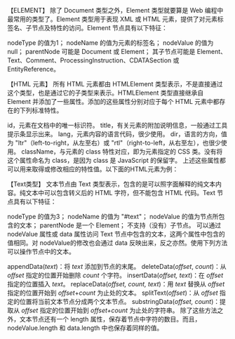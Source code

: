 【ELEMENT】
除了 Document 类型之外，Element 类型就要算是 Web 编程中最常用的类型了。Element 类型用于表现 XML 或 HTML 元素，提供了对元素标签名、子节点及特性的访问。Element 节点具有以下特征：

nodeType 的值为1；
nodeName 的值为元素的标签名；
nodeValue 的值为 null；
parentNode 可能是 Document 或 Element；
其子节点可能是 Element、Text、Comment、ProcessingInstruction、CDATASection 或 EntityReference。

【HTML 元素】
所有 HTML 元素都由 HTMLElement 类型表示，不是直接通过这个类型，也是通过它的子类型来表示。HTMLElement 类型直接继承自 Element 并添加了一些属性。添加的这些属性分别对应于每个 HTML 元素中都存在的下列标准特性。

id，元素在文档中的唯一标识符。
title，有关元素的附加说明信息，一般通过工具提示条显示出来。
lang，元素内容的语言代码，很少使用。
dir，语言的方向，值为 "ltr"（left-to-right，从左至右）或 "rtl"（right-to-left，从右至左），也很少使用。
className，与元素的 class 特性对应，即为元素指定的 CSS 类。没有将这个属性命名为 class，是因为 class 是 JavaScript 的保留字。
上述这些属性都可以用来取得或修改相应的特性值。以下面的HTML元素为例：

【Text类型】
文本节点由 Text 类型表示，包含的是可以照字面解释的纯文本内容。纯文本中可以包含转义后的 HTML 字符，但不能包含 HTML 代码。Text 节点具有以下特征：

nodeType 的值为3；
nodeName 的值为 "#text"；
nodeValue 的值为节点所包含的文本；
parentNode 是一个 Element；
不支持（没有）子节点。
可以通过 nodeValue 属性或 data 属性访问 Text 节点中包含的文本，这两个属性中包含的值相同。对 nodeValue的修改也会通过 data 反映出来，反之亦然。使用下列方法可以操作节点中的文本。

appendData(*text*)：将 *text* 添加到节点的末尾。
deleteData(*offset*, *count*)：从 *offset* 指定的位置开始删除 *count* 个字符。
insertData(*offset, text*)：在 *offset* 指定的位置插入 *text*。
replaceData(*offset, count, text*)：用 *text* 替换从 *offset* 指定的位置开始到 *offset*+*count* 为止处的文本。
splitText(*offset*)：从 *offset* 指定的位置将当前文本节点分成两个文本节点。
substringData(*offset, count*)：提取从 *offset* 指定的位置开始到 *offset+count* 为止处的字符串。
除了这些方法之外，文本节点还有一个 length 属性，保存着节点中字符的数目。而且，nodeValue.length 和 data.length 中也保存着同样的值。
